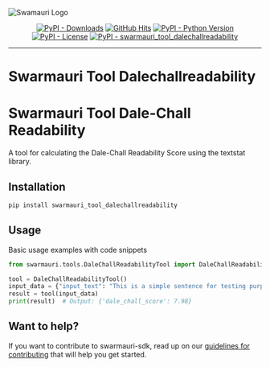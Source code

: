
![Swamauri Logo](https://res.cloudinary.com/dbjmpekvl/image/upload/v1730099724/Swarmauri-logo-lockup-2048x757_hww01w.png)

<p align="center">
    <a href="https://pypi.org/project/swarmauri_tool_dalechallreadability/">
        <img src="https://img.shields.io/pypi/dm/swarmauri_tool_dalechallreadability" alt="PyPI - Downloads"/></a>
    <a href="https://github.com/swarmauri/swarmauri-sdk/pkgs/community/swarmauri_tool_dalechallreadability/README.md">
        <img src="https://hits.seeyoufarm.com/api/count/incr/badge.svg?url=https://github.com/swarmauri/swarmauri-sdk/pkgs/community/swarmauri_tool_dalechallreadability/README.md&count_bg=%2379C83D&title_bg=%23555555&icon=&icon_color=%23E7E7E7&title=hits&edge_flat=false" alt="GitHub Hits"/></a>
    <a href="https://pypi.org/project/swarmauri_tool_dalechallreadability/">
        <img src="https://img.shields.io/pypi/pyversions/swarmauri_tool_dalechallreadability" alt="PyPI - Python Version"/></a>
    <a href="https://pypi.org/project/swarmauri_tool_dalechallreadability/">
        <img src="https://img.shields.io/pypi/l/swarmauri_tool_dalechallreadability" alt="PyPI - License"/></a>
    <a href="https://pypi.org/project/swarmauri_tool_dalechallreadability/">
        <img src="https://img.shields.io/pypi/v/swarmauri_tool_dalechallreadability?label=swarmauri_tool_dalechallreadability&color=green" alt="PyPI - swarmauri_tool_dalechallreadability"/></a>
</p>

---

# Swarmauri Tool Dalechallreadability
# Swarmauri Tool Dale-Chall Readability

A tool for calculating the Dale-Chall Readability Score using the textstat library.

## Installation

```bash
pip install swarmauri_tool_dalechallreadability
```

## Usage
Basic usage examples with code snippets
```python
from swarmauri.tools.DaleChallReadabilityTool import DaleChallReadabilityTool

tool = DaleChallReadabilityTool()
input_data = {"input_text": "This is a simple sentence for testing purposes."}
result = tool(input_data)
print(result)  # Output: {'dale_chall_score': 7.98}
```
## Want to help?

If you want to contribute to swarmauri-sdk, read up on our [guidelines for contributing](https://github.com/swarmauri/swarmauri-sdk/blob/master/contributing.md) that will help you get started.
